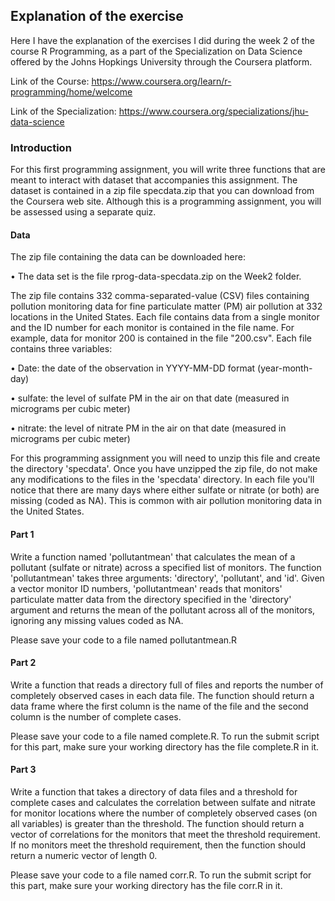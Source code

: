 ## Explanation of the exercise ##

Here I have the explanation of the exercises I did during the week 2 of the course R Programming, as a part of the Specialization on Data Science offered by the Johns Hopkings University through the Coursera platform.

Link of the Course: https://www.coursera.org/learn/r-programming/home/welcome

Link of the Specialization: https://www.coursera.org/specializations/jhu-data-science

### Introduction ###

For this first programming assignment, you will write three functions that are meant to interact with dataset that accompanies this assignment. The dataset is contained in a zip file specdata.zip that you can download from the Coursera web site.
Although this is a programming assignment, you will be assessed using a separate quiz.

#### Data ####

The zip file containing the data can be downloaded here:

•	The data set is the file rprog-data-specdata.zip on the Week2 folder.

The zip file contains 332 comma-separated-value (CSV) files containing pollution monitoring data for fine particulate matter (PM) air pollution at 332 locations in the United States. Each file contains data from a single monitor and the ID number for each monitor is contained in the file name. For example, data for monitor 200 is contained in the file "200.csv". Each file contains three variables:

•	Date: the date of the observation in YYYY-MM-DD format (year-month-day)

•	sulfate: the level of sulfate PM in the air on that date (measured in micrograms per cubic meter)

•	nitrate: the level of nitrate PM in the air on that date (measured in micrograms per cubic meter)

For this programming assignment you will need to unzip this file and create the directory 'specdata'. Once you have unzipped the zip file, do not make any modifications to the files in the 'specdata' directory. In each file you'll notice that there are many days where either sulfate or nitrate (or both) are missing (coded as NA). This is common with air pollution monitoring data in the United States.

#### Part 1 ####

Write a function named 'pollutantmean' that calculates the mean of a pollutant (sulfate or nitrate) across a specified list of monitors. The function 'pollutantmean' takes three arguments: 'directory', 'pollutant', and 'id'. Given a vector monitor ID numbers, 'pollutantmean' reads that monitors' particulate matter data from the directory specified in the 'directory' argument and returns the mean of the pollutant across all of the monitors, ignoring any missing values coded as NA.

Please save your code to a file named pollutantmean.R

#### Part 2 ####

Write a function that reads a directory full of files and reports the number of completely observed cases in each data file. The function should return a data frame where the first column is the name of the file and the second column is the number of complete cases.

Please save your code to a file named complete.R. To run the submit script for this part, make sure your working directory has the file complete.R in it.

#### Part 3 ####

Write a function that takes a directory of data files and a threshold for complete cases and calculates the correlation between sulfate and nitrate for monitor locations where the number of completely observed cases (on all variables) is greater than the threshold. The function should return a vector of correlations for the monitors that meet the threshold requirement. If no monitors meet the threshold requirement, then the function should return a numeric vector of length 0. 

Please save your code to a file named corr.R. To run the submit script for this part, make sure your working directory has the file corr.R in it.


